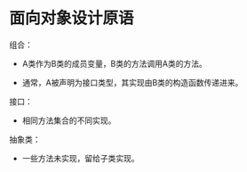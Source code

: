 # 面向对象设计原语

组合：

- A类作为B类的成员变量，B类的方法调用A类的方法。

- 通常，A被声明为接口类型，其实现由B类的构造函数传递进来。

接口：

- 相同方法集合的不同实现。

抽象类：

- 一些方法未实现，留给子类实现。